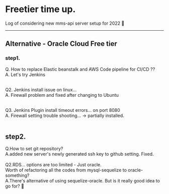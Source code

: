 # Freetier time up.
Log of considering new mms-api server setup for 2022 🤔

----
## Alternative - Oracle Cloud Free tier
### step1.
Q. How to replace Elastic beanstalk and AWS Code pipeline for CI/CD ??<br>
A. Let's try Jenkins<br><br>

Q2. Jenkins install issue on linux...<br> 
A. Firewall problem and fixed after changing to Ubuntu<br><br>

Q3. Jenkins Plugin install timeout errors... on port 8080<br>
A. Firewall setting trouble shooting... -> partially installed.<br><br>

## step2.
Q.How to set git repository?<br>
A.added new server's newly generated ssh key to github setting. Fixed.<br><br>
Q2.RDS... options are too limited - Just oracle.<br> Worth of refactoring all the codes from mysql-sequelize to oracle-something?<br>
A.There's alternative of using sequelize-oracle. But is it really good idea to go for? 💭<br><br>